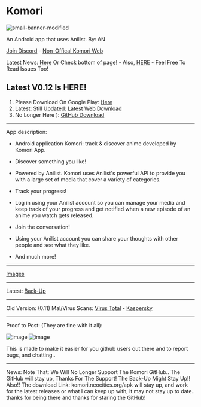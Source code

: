# Komori
![small-banner-modified](https://github.com/MarshMeadow/Komori/assets/88599122/48985b6c-a18a-483b-899c-58246d58e017)

An Android app that uses Anilist. By: AN

[Join Discord](https://komori.neocities.org/discord) - [Non-Offical Komori Web](https://komori.neocities.org/) 

Latest News: [Here](https://github.com/MarshMeadow/Komori/releases/tag/v0.12) Or Check bottom of page! - Also, [HERE](https://github.com/MarshMeadow/Komori/discussions/categories/announcements) - Feel Free To Read Issues Too!

Latest V0.12 Is HERE!
----
1. Please Download On Google Play: [Here](https://play.google.com/store/apps/details?id=app.komori)
2. Latest: Still Updated: [Latest Web Download](https://komori.neocities.org/apk)
3. No Longer Here ): [GitHub Download](https://github.com/MarshMeadow/Komori/releases/download/v0.11/0.11.apk)

----

App description:

- Android application Komori: track & discover anime developed by Komori App.

- Discover something you like!

- Powered by Anilist. Komori uses Anilist's powerful API to provide you with a large set of media that cover a variety of categories.

- Track your progress!

- Log in using your Anilist account so you can manage your media and keep track of your progress and get notified when a new episode of an anime you watch gets released.

- Join the conversation!

- Using your Anilist account you can share your thoughts with other people and see what they like.

- And much more!

----
[Images](https://mega.nz/folder/4D8jFKjZ#dhCKbPcad_uwGv6gU1ApnA/folder/EO0wGQaS)

----
Latest: [Back-Up](https://komori.neocities.org/back-up)

----
Old Version: (0.11) Mal/Virus Scans: [Virus Total](https://www.virustotal.com/gui/file/607c430e04aa73abc54f3e9d35fd43015d25e708ffbb47dec3ff458de9ced485) - [Kaspersky](https://opentip.kaspersky.com/607C430E04AA73ABC54F3E9D35FD43015D25E708FFBB47DEC3FF458DE9CED485/results?tab=upload)

----
Proof to Post: (They are fine with it all):

![image](https://github.com/MarshMeadow/Komori/assets/88599122/53dba3f9-9536-4fef-adf5-ca4c03b26aa0)
![image](https://github.com/MarshMeadow/Komori/assets/88599122/676a0f26-7dd5-4871-8a2a-2eaa4fe24a9a)

This is made to make it easier for you github users out there and to report bugs, and chatting..

----
News: Note That: We Will No Longer Support The Komori GitHub.. The GitHub will stay up, Thanks For The Support! The Back-Up Might Stay Up!! Also!! The download Link: komori.neocities.org/apk will stay up, and work for the latest releases or what I can keep up with, it may not stay up to date.. thanks for being there and thanks for staring the GitHub!
